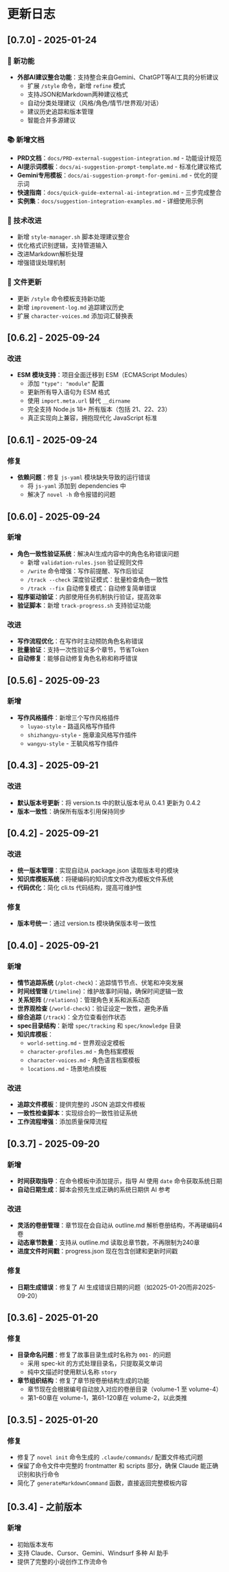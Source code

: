 # 更新日志

## [0.7.0] - 2025-01-24

### 🎉 新功能
- **外部AI建议整合功能**：支持整合来自Gemini、ChatGPT等AI工具的分析建议
  - 扩展 `/style` 命令，新增 `refine` 模式
  - 支持JSON和Markdown两种建议格式
  - 自动分类处理建议（风格/角色/情节/世界观/对话）
  - 建议历史追踪和版本管理
  - 智能合并多源建议

### 📚 新增文档
- **PRD文档**：`docs/PRD-external-suggestion-integration.md` - 功能设计规范
- **AI提示词模板**：`docs/ai-suggestion-prompt-template.md` - 标准化建议格式
- **Gemini专用模板**：`docs/ai-suggestion-prompt-for-gemini.md` - 优化的提示词
- **快速指南**：`docs/quick-guide-external-ai-integration.md` - 三步完成整合
- **实例集**：`docs/suggestion-integration-examples.md` - 详细使用示例

### 🔧 技术改进
- 新增 `style-manager.sh` 脚本处理建议整合
- 优化格式识别逻辑，支持管道输入
- 改进Markdown解析处理
- 增强错误处理机制

### 📝 文件更新
- 更新 `/style` 命令模板支持新功能
- 新增 `improvement-log.md` 追踪建议历史
- 扩展 `character-voices.md` 添加词汇替换表

## [0.6.2] - 2025-09-24

### 改进
- **ESM 模块支持**：项目全面迁移到 ESM（ECMAScript Modules）
  - 添加 `"type": "module"` 配置
  - 更新所有导入语句为 ESM 格式
  - 使用 `import.meta.url` 替代 `__dirname`
  - 完全支持 Node.js 18+ 所有版本（包括 21、22、23）
  - 真正实现向上兼容，拥抱现代化 JavaScript 标准

## [0.6.1] - 2025-09-24

### 修复
- **依赖问题**：修复 `js-yaml` 模块缺失导致的运行错误
  - 将 `js-yaml` 添加到 dependencies 中
  - 解决了 `novel -h` 命令报错的问题

## [0.6.0] - 2025-09-24

### 新增
- **角色一致性验证系统**：解决AI生成内容中的角色名称错误问题
  - 新增 `validation-rules.json` 验证规则文件
  - `/write` 命令增强：写作前提醒、写作后验证
  - `/track --check` 深度验证模式：批量检查角色一致性
  - `/track --fix` 自动修复模式：自动修复简单错误
- **程序驱动验证**：内部使用任务机制执行验证，提高效率
- **验证脚本**：新增 `track-progress.sh` 支持验证功能

### 改进
- **写作流程优化**：在写作时主动预防角色名称错误
- **批量验证**：支持一次性验证多个章节，节省Token
- **自动修复**：能够自动修复角色名称和称呼错误

## [0.5.6] - 2025-09-23

### 新增
- **写作风格插件**：新增三个写作风格插件
  - `luyao-style` - 路遥风格写作插件
  - `shizhangyu-style` - 施章渝风格写作插件
  - `wangyu-style` - 王毓风格写作插件

## [0.4.3] - 2025-09-21

### 改进
- **默认版本号更新**：将 version.ts 中的默认版本号从 0.4.1 更新为 0.4.2
- **版本一致性**：确保所有版本引用保持同步

## [0.4.2] - 2025-09-21

### 改进
- **统一版本管理**：实现自动从 package.json 读取版本号的模块
- **知识库模板系统**：将硬编码的知识库文件改为模板文件系统
- **代码优化**：简化 cli.ts 代码结构，提高可维护性

### 修复
- **版本号统一**：通过 version.ts 模块确保版本号一致性

## [0.4.0] - 2025-09-21

### 新增
- **情节追踪系统** (`/plot-check`)：追踪情节节点、伏笔和冲突发展
- **时间线管理** (`/timeline`)：维护故事时间轴，确保时间逻辑一致
- **关系矩阵** (`/relations`)：管理角色关系和派系动态
- **世界观检查** (`/world-check`)：验证设定一致性，避免矛盾
- **综合追踪** (`/track`)：全方位查看创作状态
- **spec目录结构**：新增 `spec/tracking` 和 `spec/knowledge` 目录
- **知识库模板**：
  - `world-setting.md` - 世界观设定模板
  - `character-profiles.md` - 角色档案模板
  - `character-voices.md` - 角色语言档案模板
  - `locations.md` - 场景地点模板

### 改进
- **追踪文件模板**：提供完整的 JSON 追踪文件模板
- **一致性检查脚本**：实现综合的一致性验证系统
- **工作流程增强**：添加质量保障流程

## [0.3.7] - 2025-09-20

### 新增

- **时间获取指导**：在命令模板中添加提示，指导 AI 使用 `date` 命令获取系统日期
- **自动日期生成**：脚本会预先生成正确的系统日期供 AI 参考

### 改进

- **灵活的卷册管理**：章节现在会自动从 outline.md 解析卷册结构，不再硬编码4卷
- **动态章节数量**：支持从 outline.md 读取总章节数，不再限制为240章
- **进度文件时间戳**：progress.json 现在包含创建和更新时间戳

### 修复

- **日期生成错误**：修复了 AI 生成错误日期的问题（如2025-01-20而非2025-09-20）

## [0.3.6] - 2025-01-20

### 修复

- **目录命名问题**：修复了故事目录生成时名称为 `001-` 的问题
  - 采用 spec-kit 的方式处理目录名，只提取英文单词
  - 纯中文描述时使用默认名称 `story`
- **章节组织结构**：修复了章节按卷册结构生成的功能
  - 章节现在会根据编号自动放入对应的卷册目录（volume-1 至 volume-4）
  - 第1-60章在 volume-1，第61-120章在 volume-2，以此类推

## [0.3.5] - 2025-01-20

### 修复

- 修复了 `novel init` 命令生成的 `.claude/commands/` 配置文件格式问题
- 保留了命令文件中完整的 frontmatter 和 scripts 部分，确保 Claude 能正确识别和执行命令
- 简化了 `generateMarkdownCommand` 函数，直接返回完整模板内容

## [0.3.4] - 之前版本

### 新增

- 初始版本发布
- 支持 Claude、Cursor、Gemini、Windsurf 多种 AI 助手
- 提供了完整的小说创作工作流命令
